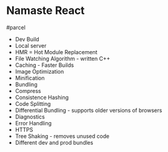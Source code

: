 # Namaste React 

#parcel
- Dev Build
- Local server
- HMR = Hot Module Replacement
- File Watching Algorithm - written C++
- Caching - Faster Builds
- Image Optimization
- Minification
- Bundling
- Compress
- Consistence Hashing
- Code Splitting
- Differential Bundling - supports older versions of browsers
- Diagnostics
- Error Handling
- HTTPS
- Tree Shaking - removes unused code
- Different dev and prod bundles
